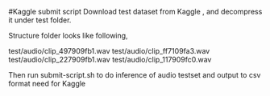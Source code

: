 #Kaggle submit script
Download test dataset from Kaggle , and decompress it under test folder.

Structure folder looks like following,

test/audio/clip_497909fb1.wav
test/audio/clip_ff7109fa3.wav
test/audio/clip_227909fb1.wav
test/audio/clip_117909fc0.wav

Then run submit-script.sh to do inference of audio testset and output to csv format need for Kaggle
